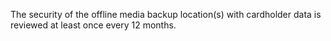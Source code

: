 The security of the offline media backup location(s) with cardholder data is reviewed at least once every 12 months.